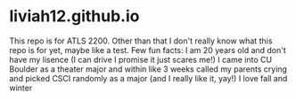 # liviah12.github.io



This repo is for ATLS 2200. Other than that I don't really know what this repo is for yet, maybe like a test.
Few fun facts:
I am 20 years old and don't have my lisence (I can drive I promise it just scares me!)
I came into CU Boulder as a theater major and within like 3 weeks called my parents crying and picked CSCI randomly as a major (and I really like it, yay!)
I love fall and winter
